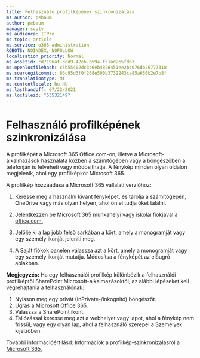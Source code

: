 ```yaml
---
title: Felhasználó profilképének szinkronizálása
ms.author: pebaum
author: pebaum
manager: scotv
ms.audience: ITPro
ms.topic: article
ms.service: o365-administration
ROBOTS: NOINDEX, NOFOLLOW
localization_priority: Normal
ms.assetid: cd7196af-3ed9-42e6-b594-f51ad265fd63
ms.openlocfilehash: c5b55402dc3c6eb4826451ee2b4076db26773318
ms.sourcegitcommit: 86c95d3f0f268e500b3732243ca85a650b2e7b8f
ms.translationtype: MT
ms.contentlocale: hu-HU
ms.lasthandoff: 07/22/2021
ms.locfileid: "53532149"
---
```

# <a name="sync-a-users-profile-picture"></a>Felhasználó profilképének szinkronizálása

A profilképét a Microsoft 365 Office.com-on, illetve a Microsoft-alkalmazások használata közben a számítógépen vagy a böngészőben a telefonján is felveheti vagy módosíthatja. A fénykép minden olyan oldalon megjelenik, ahol egy profilképkör Microsoft 365.

A profilkép hozzáadása a Microsoft 365 vállalati verzióhoz:

1. Keresse meg a használni kívánt fényképet, és tárolja a számítógépén, OneDrive vagy más olyan helyen, ahol ön el tudja őket találni.

2. Jelentkezzen be Microsoft 365 munkahelyi vagy iskolai fiókjával a [office.com.](https://www.office.com)

3. Jelölje ki a lap jobb felső sarkában a kört, amely a monogramját vagy egy személy ikonját jeleníti meg.

4. A Saját fiókok panelen válassza azt a kört, amely a monogramját vagy egy személy ikonját mutatja. Módosítsa a fényképét az előugró ablakban.

**Megjegyzés:** Ha egy felhasználói profilkép különbözik a felhasználói profilképtől SharePoint Microsoft-alkalmazásoktól, az alábbi lépéseket kell végrehajtania a felhasználónak:

1. Nyisson meg egy privát (InPrivate-/inkognitó) böngészőt.
1. Ugrás a [Microsoft Office 365.](https://www.office.com)
1. Válassza a SharePoint ikont.
1. Tallózással keresse meg azt a webhelyet vagy lapot, ahol a fénykép nem frissül, vagy egy olyan lap, ahol a felhasználó szerepel a Személyek kijelzőben.

További információért lásd: Információk a profilkép-szinkronizálásról a [Microsoft 365.](https://support.office.com/article/information-about-profile-picture-synchronization-in-office-365-20594d76-d054-4af4-a660-401133e3d48a)

